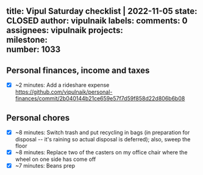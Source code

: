 title:	Vipul Saturday checklist | 2022-11-05
state:	CLOSED
author:	vipulnaik
labels:	
comments:	0
assignees:	vipulnaik
projects:	
milestone:	
number:	1033
--
## Personal finances, income and taxes

- [x] ~2 minutes: Add a rideshare expense https://github.com/vipulnaik/personal-finances/commit/2b040144b21ce659e57f7d59f858d22d806b6b08
## Personal  chores

- [x] ~8 minutes: Switch trash and put recycling in bags (in preparation for disposal -- it's raining so actual disposal is deferred); also, sweep the floor
- [x] ~8 minutes: Replace two of the casters on my office chair where the wheel on one side has come off
- [x] ~7 minutes: Beans prep 
